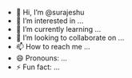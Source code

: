 - 👋 Hi, I’m @surajeshu
- 👀 I’m interested in ...
- 🌱 I’m currently learning ...
- 💞️ I’m looking to collaborate on ...
- 📫 How to reach me ...
- 😄 Pronouns: ...
- ⚡ Fun fact: ...

<!---
surajeshu/surajeshu is a ✨ special ✨ repository because its `README.md` (this file) appears on your GitHub profile.
You can click the Preview link to take a look at your changes.
--->

